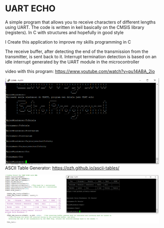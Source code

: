 # UART ECHO

A simple program that allows you to receive characters of different lengths using UART.
 The code is written in keil basically on the CMSIS library (registers). In C with structures and hopefully in good style

I Create this application to improve my skills programming in C

The receive buffer, after detecting the end of the transmission from the transmitter, is sent back to it. 
Interrupt termination detection is based on an idle interrupt generated by the UART module in the microcontroller


video with this program:
https://www.youtube.com/watch?v=pu14ABA_2io

![Visualisation](https://github.com/trteodor/UART-ECHO-DMA-Based-on-CMSIS-Registers-STM32-Keil/blob/master/images/EchoProgramBasedOnCMSISCMSIS.PNG)
ASCII Table Generator:
https://ozh.github.io/ascii-tables/

![Table](https://github.com/trteodor/UART-ECHO-DMA-Based-on-CMSIS-Registers-STM32-Keil/blob/master/images/ASCII%20Table%20Generator.PNG)
